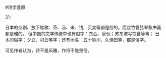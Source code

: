 #诗学逢原

31:

日本的杂剧、放下踏歌、茶、汤、米、钱、买卖等都是俗的，而丝竹管弦琴棋书画都是雅的。
但中国的文学传统中也有俗字：东西、家伙；苏东坡写饮食等等；
日本的俗字：夕立、村云等字；还有地名：五十铃川、久保田等，都是俗字。

可见作者认为，诗不是风雅，作诗不能畏俗。

